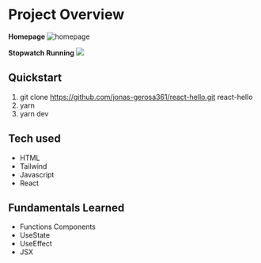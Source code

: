 # Project Overview

**Homepage**
![homepage](https://raw.githubusercontent.com/jonas-gerosa361/react-hello/main/images/home.png)

**Stopwatch Running**
![](https://github.com/jonas-gerosa361/react-hello/blob/main/images/stopwatcher-on.png?raw=true)

## Quickstart
1. git clone https://github.com/jonas-gerosa361/react-hello.git react-hello
2. yarn
3. yarn dev

## Tech used
* HTML
* Tailwind
* Javascript
* React

## Fundamentals Learned
* Functions Components
* UseState
* UseEffect
* JSX

